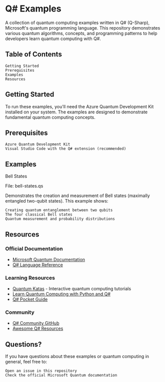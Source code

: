 # Q# Examples

A collection of quantum computing examples written in Q# (Q-Sharp), Microsoft's quantum programming language. This repository demonstrates various quantum algorithms, concepts, and programming patterns to help developers learn quantum computing with Q#.
## Table of Contents

    Getting Started
    Prerequisites
    Examples
    Resources

##  Getting Started

To run these examples, you'll need the Azure Quantum Development Kit installed on your system. The examples are designed to demonstrate fundamental quantum computing concepts.

## Prerequisites

    Azure Quantum Development Kit
    Visual Studio Code with the Q# extension (recommended)


##  Examples
Bell States

File: bell-states.qs

Demonstrates the creation and measurement of Bell states (maximally entangled two-qubit states). This example shows:

    Creating quantum entanglement between two qubits
    The four classical Bell states
    Quantum measurement and probability distributions


## Resources
### Official Documentation
- [Microsoft Quantum Documentation](https://docs.microsoft.com/en-us/azure/quantum/)
- [Q# Language Reference](https://docs.microsoft.com/en-us/qsharp/api/)

### Learning Resources
- [Quantum Katas](https://github.com/microsoft/QuantumKatas) - Interactive quantum computing tutorials
- [Learn Quantum Computing with Python and Q#](https://www.manning.com/books/learn-quantum-computing-with-python-and-q-sharp)
- [Q# Pocket Guide](https://www.oreilly.com/library/view/q-pocket-guide/9781098108854/)

### Community
- [Q# Community GitHub](https://github.com/qsharp-community)
- [Awesome Q# Resources](https://github.com/ebraminio/awesome-qsharp)

## Questions?

If you have questions about these examples or quantum computing in general, feel free to:

    Open an issue in this repository
    Check the official Microsoft Quantum documentation


